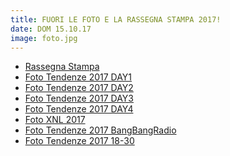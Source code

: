 ```yaml
---
title: FUORI LE FOTO E LA RASSEGNA STAMPA 2017!
date: DOM 15.10.17
image: foto.jpg
---
```


* [Rassegna Stampa](rassegna.html)
* <a href="https://www.facebook.com/210885035629282/photos/?tab=album&album_id=1613064475411324" target="_blank" rel="noopener">Foto Tendenze 2017 DAY1</a>
* <a href="https://www.facebook.com/210885035629282/photos/?tab=album&album_id=1613564685361303" target="_blank" rel="noopener">Foto Tendenze 2017 DAY2</a>
* <a href="https://www.facebook.com/210885035629282/photos/?tab=album&album_id=1607596912624747" target="_blank" rel="noopener">Foto Tendenze 2017 DAY3</a>
* <a href="https://www.facebook.com/210885035629282/photos/?tab=album&album_id=1613653755352396" target="_blank" rel="noopener">Foto Tendenze 2017 DAY4</a>
* [Foto XNL 2017](xnl.html#xnl-photos)
* <a href="https://www.facebook.com/pg/BangBangRadio.it/photos/?tab=album&album_id=1481607041922541" target="_blank" rel="noopener">Foto Tendenze 2017 BangBangRadio</a>
* <a href="https://www.facebook.com/pg/18-30-diciottotrenta-1813272402252564/photos/?tab=album&album_id=1996925637220572" target="_blank" rel="noopener">Foto Tendenze 2017 18-30</a>
